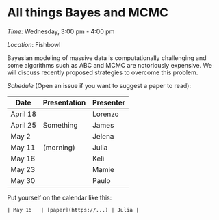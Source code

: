 # All things Bayes and MCMC
*Time*: Wednesday, 3:00 pm - 4:00 pm

*Location*: Fishbowl

Bayesian modeling of massive data is computationally challenging and some algorithms such as ABC and MCMC are notoriously expensive. We will discuss recently proposed strategies to overcome this problem.   

*Schedule* (Open an issue if you want to suggest a paper to read):

| Date | Presentation | Presenter |
|------|--------------|-----------|
| April 18 | | Lorenzo |
| April 25 | Something | James |
| May 2 | |Jelena  |
|May 11| (morning)| Julia|
|May 16| |Keli|
|May 23| | Mamie|
|May 30| |Paulo |

Put yourself on the calendar like this:
```
| May 16   | [paper](https://...) | Julia |
